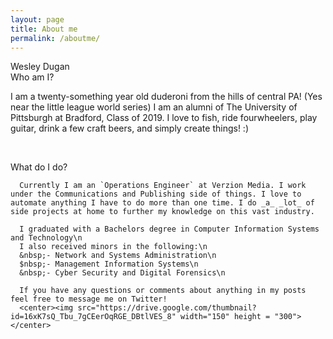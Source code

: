 ```yaml
---
layout: page
title: About me
permalink: /aboutme/
---
```

<div class="man-title">
  Wesley Dugan
</div>
<div class="manual manual-title">
  Who am I?
  </div>
<p>  <div class="manual-content">
      I am a twenty-something year old duderoni from the hills of central PA! (Yes near the little league world series)
      I am an alumni of The University of Pittsburgh at Bradford, Class of 2019.
      I love to fish, ride fourwheelers, play guitar, drink a few craft beers, and simply create things! :)

  </div>
</p>
<p><br /></p>

  <div class="manual manual-title">
  What do I do?
  </div>
<p>  <div class="manual-content">

      Currently I am an `Operations Engineer` at Verzion Media. I work under the Communications and Publishing side of things. I love to automate anything I have to do more than one time. I do _a_ _lot_ of side projects at home to further my knowledge on this vast industry.

      I graduated with a Bachelors degree in Computer Information Systems and Technology\n
      I also received minors in the following:\n
      &nbsp;- Network and Systems Administration\n
      $nbsp;- Management Information Systems\n
      &nbsp;- Cyber Security and Digital Forensics\n
      
      If you have any questions or comments about anything in my posts feel free to message me on Twitter!
      <center><img src="https://drive.google.com/thumbnail?id=16xK7sQ_Tbu_7gCEerOqRGE_DBtlVES_8" width="150" height = "300"></center>
  </div>
</p>

